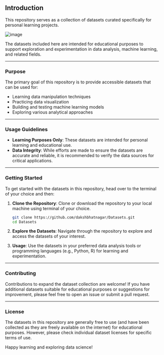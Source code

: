 ## Introduction

This repository serves as a collection of datasets curated specifically for personal learning projects. 


![image](https://brightdata.com/wp-content/uploads/2023/01/What-Is-a-Dataset_regular.png)

The datasets included here are intended for educational purposes to support exploration and experimentation in data analysis, machine learning, and related fields.

---

### Purpose

The primary goal of this repository is to provide accessible datasets that can be used for:

- Learning data manipulation techniques
- Practicing data visualization
- Building and testing machine learning models
- Exploring various analytical approaches

---

### Usage Guidelines

- **Learning Purposes Only**: These datasets are intended for personal learning and educational use. 
- **Data Integrity**: While efforts are made to ensure the datasets are accurate and reliable, it is recommended to verify the data sources for critical applications.

---

### Getting Started

To get started with the datasets in this repository, head over to the terminal of your choice and then:

1. **Clone the Repository**: Clone or download the repository to your local machine using terminal of your choice.
   ```bash
   git clone https://github.com/dakshbhatnagar/Datasets.git
   cd Datasets
   ```
   
2. **Explore the Datasets**: Navigate through the repository to explore and access the datasets of your interest.
   
3. **Usage**: Use the datasets in your preferred data analysis tools or programming languages (e.g., Python, R) for learning and experimentation.

---

### Contributing

Contributions to expand the dataset collection are welcome! If you have additional datasets suitable for educational purposes or suggestions for improvement, please feel free to open an issue or submit a pull request.

---

### License

The datasets in this repository are generally free to use (and have been collected as they are freely available on the internet) for educational purposes. However, please check individual dataset licenses for specific terms of use.

Happy learning and exploring data science!
